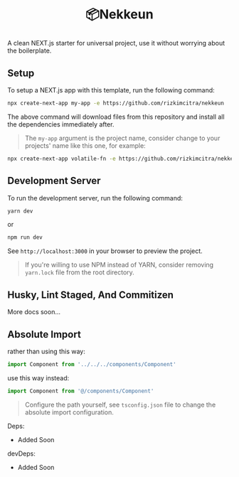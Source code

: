 # <p align="center">📦Nekkeun</p>

A clean NEXT.js starter for universal project, use it without worrying about the boilerplate.


## Setup

To setup a NEXT.js app with this template, run the following command:

```bash
npx create-next-app my-app -e https://github.com/rizkimcitra/nekkeun
```

The above command will download files from this repository and install all the dependencies immediately after.

>The `my-app` argument is the project name, consider change to your projects' name like this one, for example:

```bash
npx create-next-app volatile-fn -e https://github.com/rizkimcitra/nekkeun
```

## Development Server

To run the development server, run the following command:

```bash
yarn dev
```

or

```bash
npm run dev
```

See `http://localhost:3000` in your browser to preview the project.

> If you're willing to use NPM instead of YARN, consider removing `yarn.lock` file from the root directory.

## Husky, Lint Staged, And Commitizen

More docs soon...

## Absolute Import

rather than using this way:

```ts
import Component from '../../../components/Component'
```

use this way instead:

```ts
import Component from '@/components/Component'
```

> Configure the path yourself, see `tsconfig.json` file to change the absolute import configuration.

Deps:

- Added Soon

devDeps:

- Added Soon
